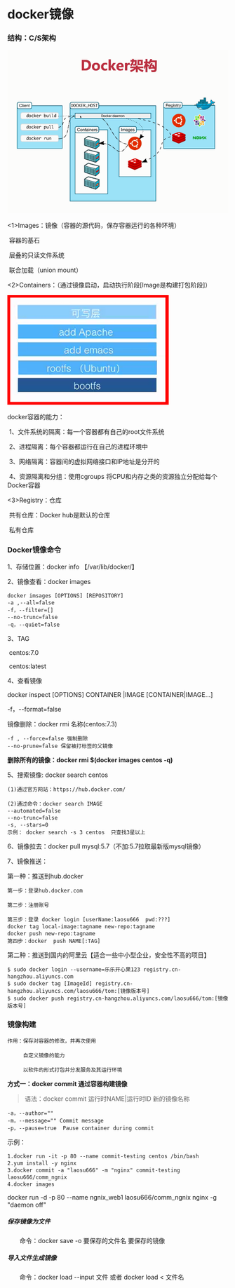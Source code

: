# docker镜像

### 结构：C/S架构



![1588350782600](assets/1588350782600.png)

<1\>Images：镜像（容器的源代码，保存容器运行的各种环境）

​	容器的基石

​	层叠的只读文件系统

​	联合加载（union mount）

<2\>Containers：（通过镜像启动，启动执行阶段[Image是构建打包阶段]）

![1588562704267](assets/1588562704267.png)

docker容器的能力：

​	1、文件系统的隔离：每一个容器都有自己的root文件系统

​	2、进程隔离：每个容器都运行在自己的进程环境中

​	3、网络隔离：容器间的虚拟网络接口和IP地址是分开的

​	4、资源隔离和分组：使用cgroups 将CPU和内存之类的资源独立分配给每个Docker容器

<3\>Registry：仓库

​	共有仓库：Docker hub是默认的仓库

​	私有仓库

### Docker镜像命令

1、存储位置：docker info 【/var/lib/docker/】

2、镜像查看：docker images

```shell
docker imsages [OPTIONS] [REPOSITORY]
-a ,--all=false
-f，--filter=[]
--no-trunc=false
-q，--quiet=false
```

3、TAG

​	centos:7.0

​	centos:latest

4、查看镜像

docker inspect [OPTIONS]  CONTAINER |IMAGE  [CONTAINER|IMAGE...]

-f，--format=false

镜像删除：docker rmi  名称(centos:7.3)

```shell
-f , --force=false 强制删除
--no-prune=false 保留被打标签的父镜像
```

**删除所有的镜像：docker rmi $(docker images centos -q)**

5、搜索镜像: docker search centos

```shell
(1)通过官方网站：https://hub.docker.com/ 

(2)通过命令：docker search IMAGE
--automated=false
--no-trunc=false
-s, --stars=0
示例： docker search -s 3 centos  只查找3星以上
```

6、镜像拉去：docker pull  mysql:5.7（不加:5.7拉取最新版mysql镜像）

7、镜像推送：

第一种：推送到hub.docker

```shell
第一步：登录hub.docker.com

第二步：注册账号

第三步：登录 docker login [userName:laosu666  pwd:???]
docker tag local-image:tagname new-repo:tagname
docker push new-repo:tagname
第四步：docker  push NAME[:TAG]
```

第二种：推送到国内的阿里云【适合一些中小型企业，安全性不高的项目】

```shell
$ sudo docker login --username=乐乐开心果123 registry.cn-hangzhou.aliyuncs.com
$ sudo docker tag [ImageId] registry.cn-hangzhou.aliyuncs.com/laosu666/tom:[镜像版本号]
$ sudo docker push registry.cn-hangzhou.aliyuncs.com/laosu666/tom:[镜像版本号]
```

### 镜像构建

```shell
作用：保存对容器的修改，并再次使用

	 自定义镜像的能力

	 以软件的形式打包并分发服务及其运行环境
```

**方式一：docker commit 通过容器构建镜像**

> 语法：docker commit 运行时NAME|运行时ID  新的镜像名称

```shell
-a，--author="" 
-m，--message="" Commit message
-p，--pause=true  Pause container during commit
```

示例：

```shell
1.docker run -it -p 80 --name commit-testing centos /bin/bash
2.yum install -y nginx
3.docker commit -a "laosu666" -m "nginx" commit-testing laosu666/comm_ngnix 
4.docker images
```

docker run -d -p 80  --name  ngnix_web1   laosu666/comm_ngnix    nginx   -g   "daemon off"

##### 保存镜像为文件

  命令：docker save -o 要保存的文件名 要保存的镜像

##### 导入文件生成镜像

  命令：docker load --input 文件 或者 docker load < 文件名